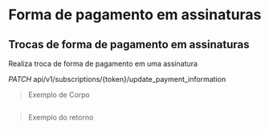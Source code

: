 # Forma de pagamento em assinaturas

## Trocas de forma de pagamento em assinaturas

Realiza troca de forma de pagamento em uma assinatura


<div class="api-endpoint">
  <div class="endpoint-data">
    <i class="label label-get">PATCH</i>
    api/v1/subscriptions/{token}/update_payment_information
  </div>
</div>


> Exemplo de Corpo

```json

```

> Exemplo do retorno

```json

```